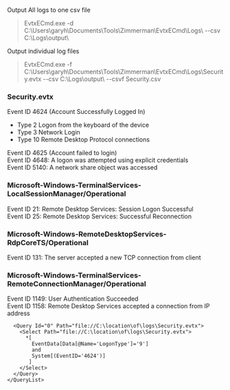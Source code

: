 Output All logs to one csv file
> EvtxECmd.exe -d C:\Users\garyh\Documents\Tools\Zimmerman\EvtxECmd\Logs\ --csv C:\Logs\output\

Output individual log files
> EvtxECmd.exe -f C:\Users\garyh\Documents\Tools\Zimmerman\EvtxECmd\Logs\Security.evtx --csv C:\Logs\output\ --csvf Security.csv


### Security.evtx

Event ID 4624 (Account Successfully Logged In)  

+ Type 2 Logon from the keyboard of the device
+ Type 3 Network Login
+ Type 10 Remote Desktop Protocol connections

Event ID 4625 (Account failed to login)  
Event ID 4648: A logon was attempted using explicit credentials  
Event ID 5140: A network share object was accessed


### Microsoft-Windows-TerminalServices-LocalSessionManager/Operational

Event ID 21: Remote Desktop Services: Session Logon Successful  
Event ID 25: Remote Desktop Services: Successful Reconnection   

### Microsoft-Windows-RemoteDesktopServices-RdpCoreTS/Operational

Event ID 131: The server accepted a new TCP connection from client  

### Microsoft-Windows-TerminalServices-RemoteConnectionManager/Operational

Event ID 1149: User Authentication Succeeded   
Event ID 1158: Remote Desktop Services accepted a connection from IP address <ipAddress>   


```<QueryList>
  <Query Id="0" Path="file://C:\location\of\logs\Security.evtx">
    <Select Path="file://C:\location\of\logs\Security.evtx">
      *[
        EventData[Data[@Name='LogonType']='9']
        and
        System[(EventID='4624')]
       ] 
    </Select>
  </Query>
</QueryList>
```
